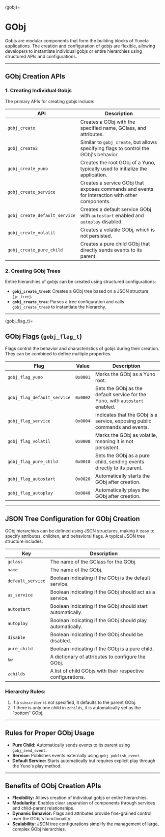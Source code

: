 (gobj)=

# **GObj**

Gobjs are modular components that form the building blocks of Yuneta applications. The creation and configuration of gobjs are flexible, allowing developers to instantiate individual gobjs or entire hierarchies using structured APIs and configurations.

---

## GObj Creation APIs

### 1. **Creating Individual Gobjs**

The primary APIs for creating gobjs include:

| **API**                     | **Description**                                                                                   |
|-----------------------------|---------------------------------------------------------------------------------------------------|
| `gobj_create`               | Creates a GObj with the specified name, GClass, and attributes.                                   |
| `gobj_create2`              | Similar to `gobj_create`, but allows specifying flags to control the GObj's behavior.             |
| `gobj_create_yuno`          | Creates the root GObj of a Yuno, typically used to initialize the application.                    |
| `gobj_create_service`       | Creates a service GObj that exposes commands and events for interaction with other components.    |
| `gobj_create_default_service` | Creates a default service GObj with `autostart` enabled and `autoplay` disabled.                 |
| `gobj_create_volatil`       | Creates a volatile GObj, which is not persisted.                                                  |
| `gobj_create_pure_child`    | Creates a pure child GObj that directly sends events to its parent.                               |

### 2. **Creating GObj Trees**

Entire hierarchies of gobjs can be created using structured configurations:
- **`gobj_create_tree0`**: Creates a GObj tree based on a JSON structure (`jn_tree`).
- **`gobj_create_tree`**: Parses a tree configuration and calls `gobj_create_tree0` to instantiate the hierarchy.

---

(gobj_flag_t)=

## GObj Flags (`gobj_flag_t`)

Flags control the behavior and characteristics of gobjs during their creation. They can be combined to define multiple properties.

| **Flag**                  | **Value**   | **Description**                                                                 |
|---------------------------|-------------|---------------------------------------------------------------------------------|
| `gobj_flag_yuno`          | `0x0001`    | Marks the GObj as a Yuno root.                                                 |
| `gobj_flag_default_service` | `0x0002`  | Sets the GObj as the default service for the Yuno, with `autostart` enabled.    |
| `gobj_flag_service`       | `0x0004`    | Indicates that the GObj is a service, exposing public commands and events.     |
| `gobj_flag_volatil`       | `0x0008`    | Marks the GObj as volatile, meaning it is not persistent.                      |
| `gobj_flag_pure_child`    | `0x0010`    | Sets the GObj as a pure child, sending events directly to its parent.          |
| `gobj_flag_autostart`     | `0x0020`    | Automatically starts the GObj after creation.                                  |
| `gobj_flag_autoplay`      | `0x0040`    | Automatically plays the GObj after creation.                                   |

---

## JSON Tree Configuration for GObj Creation

GObj hierarchies can be defined using JSON structures, making it easy to specify attributes, children, and behavioral flags. A typical JSON tree structure includes:

| **Key**          | **Description**                                                                                  |
|-------------------|--------------------------------------------------------------------------------------------------|
| `gclass`         | The name of the GClass for the GObj.                                                             |
| `name`           | The name of the GObj.                                                                            |
| `default_service` | Boolean indicating if the GObj is the default service.                                           |
| `as_service`      | Boolean indicating if the GObj should act as a service.                                          |
| `autostart`       | Boolean indicating if the GObj should start automatically.                                       |
| `autoplay`        | Boolean indicating if the GObj should play automatically.                                        |
| `disable`         | Boolean indicating if the GObj should be disabled.                                               |
| `pure_child`      | Boolean indicating if the GObj is a pure child.                                                  |
| `kw`             | A dictionary of attributes to configure the GObj.                                                |
| `zchilds`        | A list of child GObjs with their respective configurations.                                       |

### Hierarchy Rules:
1. If a `subscriber` is not specified, it defaults to the parent GObj.
2. If there is only one child in `zchilds`, it is automatically set as the "bottom" GObj.

---

## Rules for Proper GObj Usage

- **Pure Child:** Automatically sends events to its parent using `gobj_send_event`.
- **Service:** Publishes events externally using `gobj_publish_event`.
- **Default Service:** Starts automatically but requires explicit play through the Yuno's play method.

---

## Benefits of GObj Creation APIs

- **Flexibility:** Allows creation of individual gobjs or entire hierarchies.
- **Modularity:** Enables clear separation of components through services and child-parent relationships.
- **Dynamic Behavior:** Flags and attributes provide fine-grained control over the GObj's functionality.
- **Scalability:** JSON tree configurations simplify the management of large, complex GObj hierarchies.
